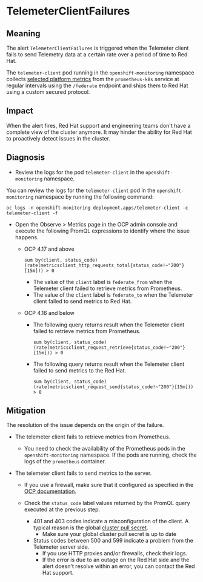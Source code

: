 # TelemeterClientFailures

## Meaning

The alert `TelemeterClientFailures` is triggered when the Telemeter client fails
to send Telemetry data at a certain rate over a period of time
to Red Hat.

The `telemeter-client` pod running in the `openshift-monitoring`
namespace collects [selected platform metrics](https://docs.openshift.com/container-platform/latest/support/remote_health_monitoring/showing-data-collected-by-remote-health-monitoring.html#showing-data-collected-from-the-cluster_showing-data-collected-by-remote-health-monitoring)
from the `prometheus-k8s` service at
regular intervals using the `/federate` endpoint and ships them
to Red Hat using a custom secured protocol.

## Impact

When the alert fires, Red Hat support and engineering teams don't have a complete
view of the cluster anymore. It may hinder the ability for Red Hat to
proactively detect issues in the cluster.

## Diagnosis

* Review the logs for the pod `telemeter-client`
in the `openshift-monitoring` namespace.

You can review the logs for the `telemeter-client` pod in the
`openshift-monitoring` namespace by running the following command:

```console
oc logs -n openshift-monitoring deployment.apps/telemeter-client -c telemeter-client -f
```

* Open the Observe > Metrics page in the OCP admin console and execute the following
  PromQL expressions to identify where the issue happens.

  * OCP 4.17 and above

    ```console
    sum by(client, status_code) (rate(metricsclient_http_requests_total{status_code!~"200"}[15m])) > 0
    ```

    * The value of the `client` label is `federate_from` when the Telemeter client
      failed to retrieve metrics from Prometheus.
    * The value of the `client` label is `federate_to` when the Telemeter client
      failed to send metrics to Red Hat.

  * OCP 4.16 and below

    * The following query returns result when the Telemeter client failed to retrieve
      metrics from Prometheus.

      ```console
      sum by(client, status_code) (rate(metricsclient_request_retrieve{status_code!~"200"}[15m])) > 0
      ```

    * The following query returns result when the Telemeter client failed to send
      metrics to the Red Hat.

      ```console
      sum by(client, status_code) (rate(metricsclient_request_send{status_code!~"200"}[15m])) > 0
      ```

## Mitigation

The resolution of the issue depends on the origin of the failure.

* The telemeter client fails to retrieve metrics from Prometheus.
  * You need to check the availability of the Prometheus pods in the `openshift-monitoring`
    namespace. If the pods are running, check the logs of the `prometheus` container.

* The telemeter client fails to send metrics to the server.

  * If you use a firewall, make sure that it configured as specified in the
    [OCP documentation](https://docs.openshift.com/container-platform/latest/installing/install_config/configuring-firewall.html).

  * Check the `status_code` label values returned by the PromQL query executed
    at the previous step.
    * 401 and 403 codes indicate a misconfiguration of the client. A typical reason
      is the global [cluster pull secret](https://docs.openshift.com/container-platform/latest/openshift_images/managing_images/using-image-pull-secrets.html#images-update-global-pull-secret_using-image-pull-secrets).
      * Make sure your global cluster pull secret is up to date
    * Status codes between 500 and 599 indicate a problem from the Telemeter
      server side.
      * If you use HTTP proxies and/or firewalls, check their logs.
      * If the error is due to an outage on the Red Hat side and the alert
        doesn't resolve within an error, you can contact the Red Hat support.
